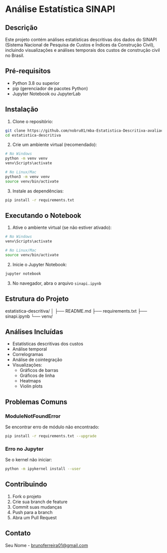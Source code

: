 # Análise Estatística SINAPI

## Descrição
Este projeto contém análises estatísticas descritivas dos dados do SINAPI (Sistema Nacional de Pesquisa de Custos e Índices da Construção Civil), incluindo visualizações e análises temporais dos custos de construção civil no Brasil.

## Pré-requisitos
- Python 3.8 ou superior
- pip (gerenciador de pacotes Python)
- Jupyter Notebook ou JupyterLab

## Instalação

1. Clone o repositório:
```bash
git clone https://github.com/nobru01/mba-Estatistica-Descritiva-avaliacao.git
cd estatistica-descritiva
```

2. Crie um ambiente virtual (recomendado):
```bash
# No Windows
python -m venv venv
venv\Scripts\activate

# No Linux/Mac
python3 -m venv venv
source venv/bin/activate
```

3. Instale as dependências:
```bash
pip install -r requirements.txt
```

## Executando o Notebook

1. Ative o ambiente virtual (se não estiver ativado):
```bash
# No Windows
venv\Scripts\activate

# No Linux/Mac
source venv/bin/activate
```

2. Inicie o Jupyter Notebook:
```bash
jupyter notebook
```

3. No navegador, abra o arquivo `sinapi.ipynb`

## Estrutura do Projeto
estatistica-descritiva/
│
├── README.md
├── requirements.txt
├── sinapi.ipynb
└── venv/

## Análises Incluídas
- Estatísticas descritivas dos custos
- Análise temporal
- Correlogramas
- Análise de cointegração
- Visualizações:
  - Gráficos de barras
  - Gráficos de linha
  - Heatmaps
  - Violin plots

## Problemas Comuns

### ModuleNotFoundError
Se encontrar erro de módulo não encontrado:
```bash
pip install -r requirements.txt --upgrade
```

### Erro no Jupyter
Se o kernel não iniciar:
```bash
python -m ipykernel install --user
```

## Contribuindo
1. Fork o projeto
2. Crie sua branch de feature
3. Commit suas mudanças
4. Push para a branch
5. Abra um Pull Request



## Contato
Seu Nome - brunoferreira01@gmail.com